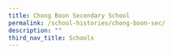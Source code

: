 ```yaml
---
title: Chong Boon Secondary School
permalink: /school-histories/chong-boon-sec/
description: ""
third_nav_title: Schools
---
```


